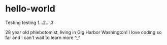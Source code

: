 # hello-world
Testing testing 1...2....3
<p>28 year old phlebotomist, living in Gig Harbor Washington! I love coding so far and I can't wait to learn more ^_^</p>
